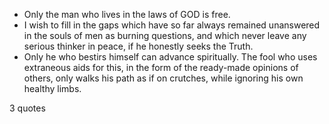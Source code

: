  - Only the man who lives in the laws of GOD is free.
 - I wish to fill in the gaps which have so far always remained unanswered in the souls of men as burning questions, and which never leave any serious thinker in peace, if he honestly seeks the Truth.
 - Only he who bestirs himself can advance spiritually. The fool who uses extraneous aids for this, in the form of the ready-made opinions of others, only walks his path as if on crutches, while ignoring his own healthy limbs.

3 quotes